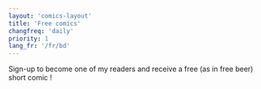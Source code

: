 ```yaml
---
layout: 'comics-layout'
title: 'Free comics'
changfreq: 'daily'
priority: 1
lang_fr: '/fr/bd'
---
```


Sign-up to become one of my readers and receive a free (as in free beer) short comic !
